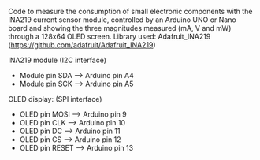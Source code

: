 Code to measure the consumption of small electronic components with the INA219 current sensor module, controlled by an Arduino UNO or Nano board and showing the three magnitudes measured (mA, V and mW) through a 128x64 OLED screen.
Library used: Adafruit_INA219 (https://github.com/adafruit/Adafruit_INA219)

INA219 module (I2C interface)
- Module pin SDA --> Arduino pin A4
- Module pin SCK --> Arduino pin A5

OLED display: (SPI interface)
- OLED pin MOSI --> Arduino pin 9
- OLED pin CLK --> Arduino pin 10
- OLED pin DC --> Arduino pin 11
- OLED pin CS --> Arduino pin 12
- OLED pin RESET --> Arduino pin 13
